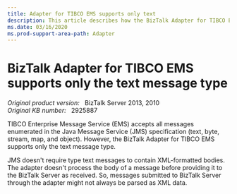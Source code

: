 ```yaml
---
title: Adapter for TIBCO EMS supports only text
description: This article describes how the BizTalk Adapter for TIBCO EMS supports only the text message type.
ms.date: 03/16/2020
ms.prod-support-area-path: Adapter
---
```

# BizTalk Adapter for TIBCO EMS supports only the text message type

_Original product version:_ &nbsp; BizTalk Server 2013, 2010  
_Original KB number:_ &nbsp; 2925887

TIBCO Enterprise Message Service (EMS) accepts all messages enumerated in the Java Message Service (JMS) specification (text, byte, stream, map, and object). However, the BizTalk Adapter for TIBCO EMS supports only the text message type.

JMS doesn't require type text messages to contain XML-formatted bodies. The adapter doesn't process the body of a message before providing it to the BizTalk Server as received. So, messages submitted to BizTalk Server through the adapter might not always be parsed as XML data.
